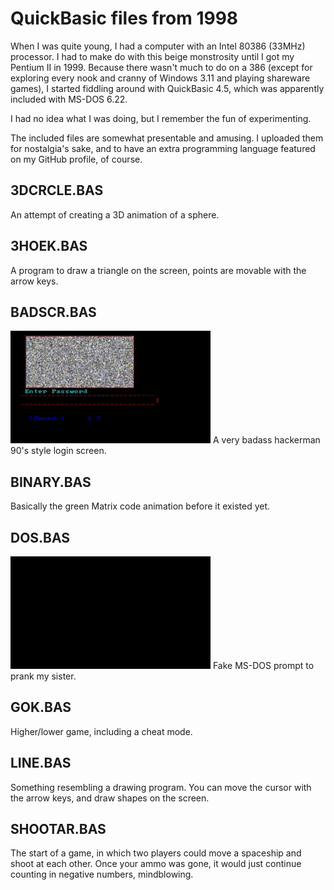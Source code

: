 # QuickBasic files from 1998

When I was quite young, I had a computer with an Intel 80386 (33MHz) processor. I had to make do with this beige monstrosity
until I got my Pentium II in 1999. Because there wasn't much to do on a 386 (except for exploring every nook and cranny of Windows 3.11
and playing shareware games), I started fiddling around with QuickBasic 4.5, which was apparently included with MS-DOS 6.22.

I had no idea what I was doing, but I remember the fun of experimenting.

The included files are somewhat presentable and amusing. I uploaded them for nostalgia's sake, and to have an extra programming language
featured on my GitHub profile, of course.

## 3DCRCLE.BAS
An attempt of creating a 3D animation of a sphere.

## 3HOEK.BAS
A program to draw a triangle on the screen, points are movable with the arrow keys.

## BADSCR.BAS
<img src="screengrabs/badscr.gif" alt=""/>  
A very badass hackerman 90's style login screen.

## BINARY.BAS
Basically the green Matrix code animation before it existed yet.

## DOS.BAS
<img src="screengrabs/DOS.gif"/>  
Fake MS-DOS prompt to prank my sister.

## GOK.BAS
Higher/lower game, including a cheat mode.

## LINE.BAS
Something resembling a drawing program. You can move the cursor with the arrow keys, and draw shapes on the screen.

## SHOOTAR.BAS
The start of a game, in which two players could move a spaceship and shoot at each other. Once your ammo was gone, it would just continue
counting in negative numbers, mindblowing.


